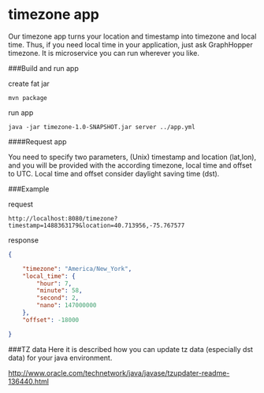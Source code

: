 timezone app
============

Our timezone app turns your location and timestamp into timezone and local time. Thus, if you need local time in your application, just ask GraphHopper timezone. It is microservice you can run wherever you like.

###Build and run app

create fat jar

`mvn package`

run app

`java -jar timezone-1.0-SNAPSHOT.jar server ../app.yml`

####Request app

You need to specify two parameters, (Unix) timestamp and location (lat,lon), and you will be provided with the according timezone, local time and offset to UTC. Local time and offset consider daylight saving time (dst).

###Example 

request

`http://localhost:8080/timezone?timestamp=1488363179&location=40.713956,-75.767577`

response

```json
{

    "timezone": "America/New_York",
    "local_time": {
        "hour": 7,
        "minute": 58,
        "second": 2,
        "nano": 147000000
    },
    "offset": -18000

}
```

###TZ data
Here it is described how you can update tz data (especially dst data) for your java environment.

http://www.oracle.com/technetwork/java/javase/tzupdater-readme-136440.html
